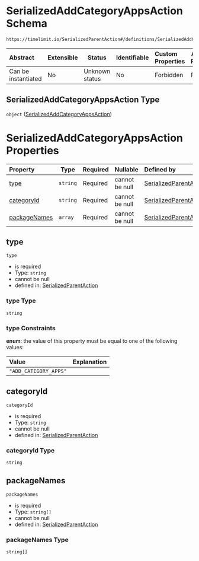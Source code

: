 # SerializedAddCategoryAppsAction Schema

```txt
https://timelimit.io/SerializedParentAction#/definitions/SerializedAddCategoryAppsAction
```




| Abstract            | Extensible | Status         | Identifiable | Custom Properties | Additional Properties | Access Restrictions | Defined In                                                                                        |
| :------------------ | ---------- | -------------- | ------------ | :---------------- | --------------------- | ------------------- | ------------------------------------------------------------------------------------------------- |
| Can be instantiated | No         | Unknown status | No           | Forbidden         | Forbidden             | none                | [SerializedParentAction.schema.json\*](SerializedParentAction.schema.json "open original schema") |

## SerializedAddCategoryAppsAction Type

`object` ([SerializedAddCategoryAppsAction](serializedparentaction-definitions-serializedaddcategoryappsaction.md))

# SerializedAddCategoryAppsAction Properties

| Property                      | Type     | Required | Nullable       | Defined by                                                                                                                                                                                                                                      |
| :---------------------------- | -------- | -------- | -------------- | :---------------------------------------------------------------------------------------------------------------------------------------------------------------------------------------------------------------------------------------------- |
| [type](#type)                 | `string` | Required | cannot be null | [SerializedParentAction](serializedparentaction-definitions-serializedaddcategoryappsaction-properties-type.md "https&#x3A;//timelimit.io/SerializedParentAction#/definitions/SerializedAddCategoryAppsAction/properties/type")                 |
| [categoryId](#categoryId)     | `string` | Required | cannot be null | [SerializedParentAction](serializedparentaction-definitions-serializedaddcategoryappsaction-properties-categoryid.md "https&#x3A;//timelimit.io/SerializedParentAction#/definitions/SerializedAddCategoryAppsAction/properties/categoryId")     |
| [packageNames](#packageNames) | `array`  | Required | cannot be null | [SerializedParentAction](serializedparentaction-definitions-serializedaddcategoryappsaction-properties-packagenames.md "https&#x3A;//timelimit.io/SerializedParentAction#/definitions/SerializedAddCategoryAppsAction/properties/packageNames") |

## type




`type`

-   is required
-   Type: `string`
-   cannot be null
-   defined in: [SerializedParentAction](serializedparentaction-definitions-serializedaddcategoryappsaction-properties-type.md "https&#x3A;//timelimit.io/SerializedParentAction#/definitions/SerializedAddCategoryAppsAction/properties/type")

### type Type

`string`

### type Constraints

**enum**: the value of this property must be equal to one of the following values:

| Value                 | Explanation |
| :-------------------- | ----------- |
| `"ADD_CATEGORY_APPS"` |             |

## categoryId




`categoryId`

-   is required
-   Type: `string`
-   cannot be null
-   defined in: [SerializedParentAction](serializedparentaction-definitions-serializedaddcategoryappsaction-properties-categoryid.md "https&#x3A;//timelimit.io/SerializedParentAction#/definitions/SerializedAddCategoryAppsAction/properties/categoryId")

### categoryId Type

`string`

## packageNames




`packageNames`

-   is required
-   Type: `string[]`
-   cannot be null
-   defined in: [SerializedParentAction](serializedparentaction-definitions-serializedaddcategoryappsaction-properties-packagenames.md "https&#x3A;//timelimit.io/SerializedParentAction#/definitions/SerializedAddCategoryAppsAction/properties/packageNames")

### packageNames Type

`string[]`
